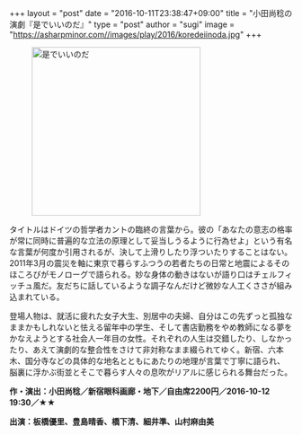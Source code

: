 +++
layout = "post"
date = "2016-10-11T23:38:47+09:00"
title = "小田尚稔の演劇『是でいいのだ』"
type = "post"
author = "sugi"
image = "https://asharpminor.com//images/play/2016/koredeiinoda.jpg"
+++
<figure class="alignleft"><img src="/images/play/2016/koredeiinoda.jpg" alt="是でいいのだ" style="width: 300px !important"></figure>

タイトルはドイツの哲学者カントの臨終の言葉から。彼の「あなたの意志の格率が常に同時に普遍的な立法の原理として妥当しうるように行為せよ」という有名な言葉が何度か引用されるが、決して上滑りしたり浮ついたりすることはない。2011年3月の震災を軸に東京で暮らすふつうの若者たちの日常と地震によるそのほころびがモノローグで語られる。妙な身体の動きはないが語り口はチェルフィッチュ風だ。友だちに話しているような調子なんだけど微妙な人工くささが組み込まれている。

登場人物は、就活に疲れた女子大生、別居中の夫婦、自分はこの先ずっと孤独なままかもしれないと怯える留年中の学生、そして書店勤務をやめ教師になる夢をかなえようとする社会人一年目の女性。それぞれの人生は交錯したり、しなかったり、あえて演劇的な整合性をさけて非対称なまま綴られてゆく。新宿、六本木、国分寺などの具体的な地名とともにあたりの地理が言葉で丁寧に語られ、脳裏に浮かぶ街並とそこで暮らす人々の息吹がリアルに感じられる舞台だった。

**作・演出：小田尚稔／新宿眼科画廊・地下／自由席2200円／2016-10-12 19:30／★★**

**出演：板橋優里、豊島晴香、橋下清、細井準、山村麻由美**
